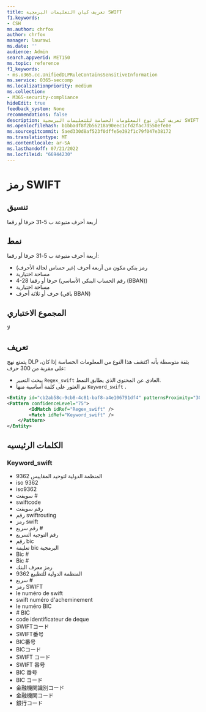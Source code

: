 ```yaml
---
title: تعريف كيان التعليمات البرمجية SWIFT
f1.keywords:
- CSH
ms.author: chrfox
author: chrfox
manager: laurawi
ms.date: ''
audience: Admin
search.appverid: MET150
ms.topic: reference
f1_keywords:
- ms.o365.cc.UnifiedDLPRuleContainsSensitiveInformation
ms.service: O365-seccomp
ms.localizationpriority: medium
ms.collection:
- M365-security-compliance
hideEdit: true
feedback_system: None
recommendations: false
description: تعريف كيان نوع المعلومات الحساسة للتعليمات البرمجية SWIFT.
ms.openlocfilehash: b1bbadf8f2b56218a90eec1cfd2fac7d550efe0e
ms.sourcegitcommit: 5aed330d8af523f0dffe5e392f1c79f047e38172
ms.translationtype: MT
ms.contentlocale: ar-SA
ms.lasthandoff: 07/21/2022
ms.locfileid: "66944230"
---
```

# <a name="swift-code"></a>رمز SWIFT

## <a name="format"></a>تنسيق

أربعة أحرف متبوعة ب 5-31 حرفا أو رقما

## <a name="pattern"></a>نمط

أربعة أحرف متبوعة ب 5-31 حرفا أو رقما:

- رمز بنكي مكون من أربعة أحرف (غير حساس لحالة الأحرف)
- مساحة اختيارية
- 4-28 حرفا أو رقما (رقم الحساب البنكي الأساسي (BBAN))
- مساحة اختيارية
- حرف أو ثلاثة أحرف (باقي BBAN)

## <a name="checksum"></a>المجموع الاختباري

لا

## <a name="definition"></a>تعريف

يتمتع نهج DLP بثقة متوسطة بأنه اكتشف هذا النوع من المعلومات الحساسة إذا كان، على مقربة من 300 حرف:

- يبحث التعبير `Regex_swift` العادي عن المحتوى الذي يطابق النمط.
- تم العثور على كلمة أساسية منها `Keyword_swift` .

```xml
<Entity id="cb2ab58c-9cb8-4c81-baf8-a4e106791df4" patternsProximity="300" recommendedConfidence="75">
<Pattern confidenceLevel="75">
        <IdMatch idRef="Regex_swift" />
        <Match idRef="Keyword_swift" />
    </Pattern>
</Entity>
```

## <a name="keywords"></a>الكلمات الرئيسيه

### <a name="keyword_swift"></a>Keyword_swift

- المنظمة الدولية لتوحيد المقاييس 9362
- iso 9362
- iso9362
- سويفت #
- swiftcode
- رقم سويفت
- رقم swiftrouting
- رمز swift
- رقم سريع #
- رقم التوجيه السريع
- رقم bic
- تعليمة bic البرمجية
- Bic #
- Bic #
- رمز معرف البنك
- المنظمة الدولية للتطبيع 9362
- سريع #
- رمز SWIFT
- le numéro de swift
- swift numéro d'acheminement
- le numéro BIC
- \# BIC
- code identificateur de deque
- SWIFTコード
- SWIFT番号
- BIC番号
- BICコード
- SWIFT コード
- SWIFT 番号
- BIC 番号
- BIC コード
- 金融機関識別コード
- 金融機関コード
- 銀行コード
